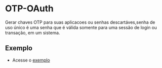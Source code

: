 # OTP-OAuth
Gerar chaves OTP para suas aplicacoes ou senhas descartáves,senha de uso único é uma senha que é válida somente para uma sessão de login ou transação,
em um sistema.

## Exemplo
- Acesse o [exemplo](https://github.com/fariosofernando/OTP-OAuth/blob/master/exemple/app/main_exemple.py)
